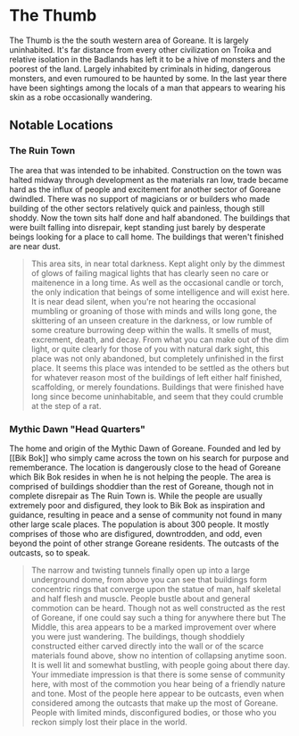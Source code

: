 
# The Thumb
The Thumb is the the south western area of Goreane. It is largely uninhabited. It's far distance from every other civilization on Troika and relative isolation in the Badlands has left it to be a hive of monsters and the poorest of the land. Largely inhabited by criminals in hiding, dangerous monsters, and even rumoured to be haunted by some. In the last year there have been sightings among the locals of a man that appears to wearing his skin as a robe occasionally wandering.
## Notable Locations

### The Ruin Town
The area that was intended to be inhabited. Construction on the town was halted midway through development as the materials ran low, trade became hard as the influx of people and excitement for another sector of Goreane dwindled. There was no support of magicians or or builders who made building of the other sectors relatively quick and painless, though still shoddy. Now the town sits half done and half abandoned. The buildings that were built falling into disrepair, kept standing just barely by desperate beings looking for a place to call home. The buildings that weren't finished are near dust.

> This area sits, in near total darkness. Kept alight only by the dimmest of glows of failing magical lights that has clearly seen no care or maitenence in a long time. As well as the occasional candle or torch, the only indication that beings of some intelligence and will exist here. It is near dead silent, when you're not hearing the occasional mumbling or groaning of those with minds and wills long gone, the skittering of an unseen creature in the darkness, or low rumble of some creature burrowing deep within the walls.
> It smells of must, excrement, death, and decay. From what you can make out of the dim light, or quite clearly for those of you with natural dark sight, this place was not only abandoned, but completely unfinished in the first place. It seems this place was intended to be settled as the others but for whatever reason most of the buildings of left either half finished, scaffolding, or merely foundations. Buildings that were finished have long since become uninhabitable, and seem that they could crumble at the step of a rat.

### Mythic Dawn "Head Quarters"
The home and origin of the Mythic Dawn of Goreane. Founded and led by [[Bik Bok]] who simply came across the town on his search for purpose and rememberance. The location is dangerously close to the head of Goreane which Bik Bok resides in when he is not helping the people. The area is comprised of buildings shoddier than the rest of Goreane, though not in complete disrepair as The Ruin Town is. While the people are usually extremely poor and disfigured, they look to Bik Bok as inspiration and guidance, resulting in peace and a sense of community not found in many other large scale places. The population is about 300 people. It mostly comprises of those who are disfigured, downtrodden, and odd, even beyond the point of other strange Goreane residents. The outcasts of the outcasts, so to speak.

> The narrow and twisting tunnels finally open up into a large underground dome, from above you can see that buildings form concentric rings that converge upon the statue of man, half skeletal and half flesh and muscle. People bustle about and general commotion can be heard.
> Though not as well constructed as the rest of Goreane, if one could say such a thing for anywhere there but The Middle, this area appears to be a marked improvement over where you were just wandering. The buildings, though shoddiely constructed either carved directly into the wall or of the scarce materials found above, show no intention of collapsing anytime soon. It is well lit and somewhat bustling, with people going about there day. Your immediate impression is that there is some sense of community here, with most of the commotion you hear being of a friendly nature and tone. Most of the people here appear to be outcasts, even when considered among the outcasts that make up the most of Goreane. People with limited minds, disconfigured bodies, or those who you reckon simply lost their place in the world.